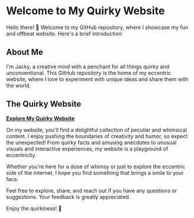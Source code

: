 # Welcome to My Quirky Website

Hello there! 👋 Welcome to my GitHub repository, where I showcase my fun and offbeat website. Here's a brief introduction:

## About Me
I'm Jacky, a creative mind with a penchant for all things quirky and unconventional. This GitHub repository is the home of my eccentric website, where I love to experiment with unique ideas and share them with the world.

## The Quirky Website
[**Explore My Quirky Website**](link_to_website)

On my website, you'll find a delightful collection of peculiar and whimsical content. I enjoy pushing the boundaries of creativity and humor, so expect the unexpected! From quirky facts and amusing anecdotes to unusual visuals and interactive experiences, my website is a playground of eccentricity.

Whether you're here for a dose of whimsy or just to explore the eccentric side of the internet, I hope you find something that brings a smile to your face.

Feel free to explore, share, and reach out if you have any questions or suggestions. Your feedback is greatly appreciated.

Enjoy the quirkiness! 🎉
